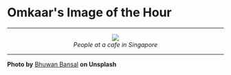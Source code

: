 # Omkaar's Image of the Hour

---

<div align="center">

<a href="https://unsplash.com/photos/people-sit-at-a-counter-in-a-cafe-x1yoVtJ8Sls">
  <img src="https://images.unsplash.com/photo-1748669194146-31611b0c11d2?crop=entropy&cs=tinysrgb&fit=max&fm=jpg&ixid=M3w3NjA2Nzh8MHwxfHJhbmRvbXx8fHx8fHx8fDE3NTA0MzE2MDB8&ixlib=rb-4.1.0&q=80&w=1080" style="max-width:100%; height:auto;">
</a>

<br>
<i>People at a cafe in Singapore</i>

</div>

---

**Photo by** [Bhuwan Bansal](https://unsplash.com/@bhuwan_bansal) **on Unsplash**
